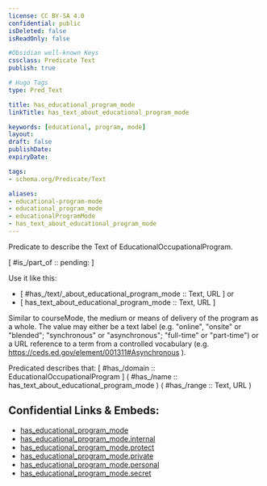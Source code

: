 ```yaml
---
license: CC BY-SA 4.0
confidential: public
isDeleted: false
isReadOnly: false

#Obsidian well-known Keys
cssclass: Predicate Text
publish: true

# Hugo Tags
type: Pred_Text

title: has_educational_program_mode
linkTitle: has_text_about_educational_program_mode

keywords: [educational, program, mode]
layout: 
draft: false
publishDate:
expiryDate: 

tags:
- schema.org/Predicate/Text

aliases:
- educational-program-mode
- educational_program_mode
- educationalProgramMode
- has_text_about_educational_program_mode
---
```


Predicate to describe the Text of EducationalOccupationalProgram.

[ #is_/part_of :: pending: ]

Use it like this: 
- [ #has_/text/_about_educational_program_mode :: Text, URL ] or 
- [ has_text_about_educational_program_mode :: Text, URL ] 

Similar to courseMode, the medium or means of delivery of the program as a whole. The value may either be a text label (e.g. "online", "onsite" or "blended"; "synchronous" or "asynchronous"; "full-time" or "part-time") or a URL reference to a term from a controlled vocabulary (e.g. https://ceds.ed.gov/element/001311#Asynchronous ).

Predicated describes that: 
[ #has_/domain  :: EducationalOccupationalProgram ]
( #has_/name :: has_text_about_educational_program_mode )
( #has_/range :: Text, URL )



## Confidential Links & Embeds: 
- [has_educational_program_mode](../../../../_public/schema.org/Predicate/Texts/has_educational_program_mode.md) 
- [has_educational_program_mode.internal](../../../../_internal/schema.org/Predicate/Texts/has_educational_program_mode.internal.md) 
- [has_educational_program_mode.protect](../../../../_protect/schema.org/Predicate/Texts/has_educational_program_mode.protect.md) 
- [has_educational_program_mode.private](../../../../_private/schema.org/Predicate/Texts/has_educational_program_mode.private.md) 
- [has_educational_program_mode.personal](../../../../_personal/schema.org/Predicate/Texts/has_educational_program_mode.personal.md) 
- [has_educational_program_mode.secret](../../../../_secret/schema.org/Predicate/Texts/has_educational_program_mode.secret.md) 

